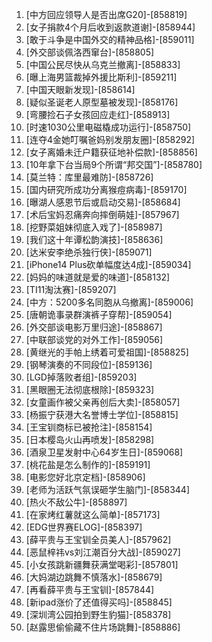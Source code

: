 
1. [中方回应领导人是否出席G20]-[858819]
1. [女子捐款4个月后收到返款道谢]-[858944]
1. [敢于斗争是中国外交的精神品格]-[859011]
1. [外交部谈佩洛西窜台]-[858805]
1. [中国公民尽快从乌克兰撤离]-[858833]
1. [曝上海男篮裁掉外援比斯利]-[859211]
1. [中国天眼新发现]-[858614]
1. [疑似圣诞老人原型墓被发现]-[858176]
1. [弯腰捡石子女孩回应走红]-[858913]
1. [时速1030公里电磁橇成功运行]-[858750]
1. [连夺4金她叮嘱爸妈别发朋友圈]-[858292]
1. [女子离婚未迁户籍获征地补偿款]-[858856]
1. [10年拿下台当局9个所谓“邦交国”]-[858780]
1. [莫兰特：库里最难防]-[858726]
1. [国内研究所成功分离猴痘病毒]-[859170]
1. [曝湖人感恩节后或启动交易]-[858684]
1. [术后宝妈忍痛奔向摔倒萌娃]-[857967]
1. [挖野菜姐妹彻底入戏了]-[858987]
1. [我们这十年谭松韵演技]-[858636]
1. [达米安李绝杀独行侠]-[859071]
1. [iPhone14 Plus砍单幅度达4成]-[859034]
1. [妈妈的味道就是爱的味道]-[858132]
1. [TI11淘汰赛]-[859207]
1. [中方：5200多名同胞从乌撤离]-[859006]
1. [唐朝诡事录群演裤子穿帮]-[859054]
1. [外交部谈电影万里归途]-[858867]
1. [中联部谈党的对外工作]-[859056]
1. [黄继光的手帕上绣着可爱祖国]-[858825]
1. [钢琴演奏的不同段位]-[859136]
1. [LGD掉落败者组]-[859203]
1. [黑眼圈无法彻底根除]-[859323]
1. [女童画作被父亲再创后大卖]-[858057]
1. [杨振宁获港大名誉博士学位]-[858815]
1. [王宝钏商标已被抢注]-[858154]
1. [日本樱岛火山再喷发]-[858298]
1. [酒泉卫星发射中心64岁生日]-[859068]
1. [桃花盐是怎么制作的]-[859191]
1. [电影您好北京定档]-[858906]
1. [老师为活跃气氛误砸学生脑门]-[858344]
1. [热火不敌公牛]-[858897]
1. [在家烤红薯就这么简单]-[857173]
1. [EDG世界赛ELOG]-[858397]
1. [薛平贵与王宝钏全员美人]-[857962]
1. [恶鼠梓祎vs刘江潮百分大战]-[859027]
1. [小女孩跳新疆舞获满堂喝彩]-[857801]
1. [大妈湖边跳舞不慎落水]-[858679]
1. [再看薛平贵与王宝钏]-[857844]
1. [新ipad涨价了还值得买吗]-[858845]
1. [深圳湾公园拍到野生豹猫]-[858378]
1. [赵露思偷偷藏不住片场跳舞]-[858886]